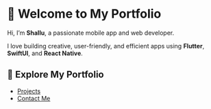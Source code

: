 # 👋 Welcome to My Portfolio

Hi, I’m **Shallu**, a passionate mobile app and web developer.

I love building creative, user-friendly, and efficient apps using **Flutter**, **SwiftUI**, and **React Native**.

## 🔗 Explore My Portfolio
- [Projects](./projects.md)
- [Contact Me](./contact.md)
